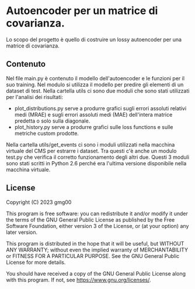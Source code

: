 # Autoencoder per un matrice di covarianza.

Lo scopo del progetto è quello di costruire un lossy autoencoder per una matrice di covarianza.

## Contenuto
Nel file main.py è contenuto il modello dell'autoencoder e le funzioni per il suo training. Nel modulo si utilizza il modello per predire gli elementi di un dataset di test.
Nella cartella utils ci sono due moduli che sono stati utilizzati per l'analisi dei risultati:
+ plot_distributions.py serve a produrre grafici sugli errori assoluti relativi medi (MRAE) e sugli errori assoluti medi (MAE) dell'intera matrice predetta o solo sulla diagonale. 
+ plot_history.py serve a produrre grafici sulle loss functions e sulle metriche custom prodotte.

Nella cartella utils/get_events ci sono i moduli utilizzati nella macchina virtuale del CMS per estrarre i dataset. Tra questi c'è anche un modulo test.py che verifica il corretto funzionamento degli altri due. Questi 3 moduli sono stati scritti in Python 2.6 perché era l'ultima versione disponibile nella macchina virtuale.

## License
Copyright (C) 2023  gmg00

This program is free software: you can redistribute it and/or modify
it under the terms of the GNU General Public License as published by
the Free Software Foundation, either version 3 of the License, or
(at your option) any later version.

This program is distributed in the hope that it will be useful,
but WITHOUT ANY WARRANTY; without even the implied warranty of
MERCHANTABILITY or FITNESS FOR A PARTICULAR PURPOSE.  See the
GNU General Public License for more details.

You should have received a copy of the GNU General Public License
along with this program.  If not, see <https://www.gnu.org/licenses/>.